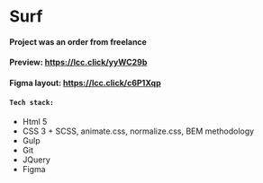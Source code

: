 # Surf

#### Project was an order from freelance
#### Preview: https://lcc.click/yyWC29b
#### Figma layout: https://lcc.click/c6P1Xqp

#### `Tech stack:`
- Html 5
- CSS 3 + SCSS, animate.css, normalize.css, BEM methodology 
- Gulp
- Git
- JQuery
- Figma
